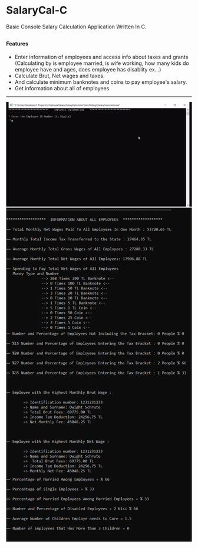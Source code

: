 # SalaryCal-C

Basic Console Salary Calculation Application Written In C. 

##
#### Features
  - Enter information of employees and access info about taxes and grants (Calculating by is employee married, is wife working, how many kids do employee have and ages, does employee has disablity ex...)
  - Calculate Brut, Net wages and taxes.
  - And calculate minimum banknotes and coins to pay employee's salary.
  - Get information about all of employees

  
  ---------------------------------------
![Screen shot](https://raw.githubusercontent.com/burakyccl/SalaryCal-C/main/gif.gif)
![Screen shot](https://raw.githubusercontent.com/burakyccl/SalaryCal-C/main/ss.jpg)

